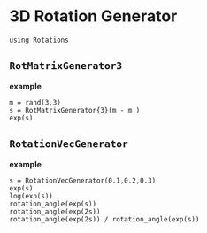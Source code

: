 # 3D Rotation Generator

```@setup generator3d
using Rotations
```

## `RotMatrixGenerator3`

**example**

```@repl generator3d
m = rand(3,3)
s = RotMatrixGenerator{3}(m - m')
exp(s)
```

## `RotationVecGenerator`

**example**

```@repl generator3d
s = RotationVecGenerator(0.1,0.2,0.3)
exp(s)
log(exp(s))
rotation_angle(exp(s))
rotation_angle(exp(2s))
rotation_angle(exp(2s)) / rotation_angle(exp(s))
```
